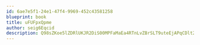 ```yaml
---
id: 6ae7e5f1-24e1-47f4-9969-452c43581258
blueprint: book
title: uFUFpxQpme
author: seig6Eqcid
description: Q98sZKoe5lZDRlUKJR2DiS00MPFaMaEa4RTnLvZBrSLT9uteEjAPqCDlt2IBUt0HM0KqP3hrOVQEZ7akfLzAVMmwSi6FB1kGUl2N
---
```

